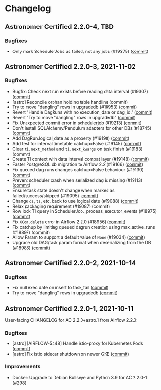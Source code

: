 # Changelog

Astronomer Certified 2.2.0-4, TBD
----------------------------------------

### Bugfixes

- Only mark SchedulerJobs as failed, not any jobs (#19375) ([commit](https://github.com/astronomer/airflow/commit/39ef7280940a39aa9a98ecf48422d0f876f12747))

Astronomer Certified 2.2.0-3, 2021-11-02
----------------------------------------

### Bugfixes

- Bugfix: Check next run exists before reading data interval (#19307) ([commit](https://github.com/astronomer/airflow/commit/c6dea7c7bb911c6863fee1a3a6fe21c9f5106eb2))
- [astro] Reconcile orphan holding table handling ([commit](https://github.com/astronomer/airflow/commit/3b6b0da59983bbdd68686f7dd172ee951b0d66e5))
- Try to move "dangling" rows in upgradedb (#18953) ([commit](https://github.com/astronomer/airflow/commit/e0584063d2cd4a8a93e7d83df620f4c6b6dc1adc))
- Revert "Handle DagRuns with no execution_date or dag_id." ([commit](https://github.com/astronomer/airflow/commit/2b0bc063f03b2378d7db52aa8717ab0bbe06e89c))
- Revert "Try to move "dangling" rows in upgradedb" ([commit](https://github.com/astronomer/airflow/commit/be7a722131cd0d25a434019f1acd5815acde5b2e))
- Fix Unexpected commit error in schedulerjob (#19213) ([commit](https://github.com/astronomer/airflow/commit/ec8dfba198a82644c54888dc9caf1c19a6930567))
- Don't install SQLAlchemy/Pendulum adapters for other DBs (#18745) ([commit](https://github.com/astronomer/airflow/commit/eb03da87599edfbd0b1fb615ab6df5811f9401f2))
- Add DagRun.logical_date as a property (#19198) ([commit](https://github.com/astronomer/airflow/commit/97314d3985f217be2501e7de8a8de9dc1a2a760b))
- Add test for interval timetable catchup=False (#19145) ([commit](https://github.com/astronomer/airflow/commit/a67c83866b6c0ce566ccb4ff61dae6e1b4b7ffe4))
- Clear ``ti.next_method`` and ``ti.next_kwargs`` on task finish (#19183) ([commit](https://github.com/astronomer/airflow/commit/a056d2957f98e3f7794dad50ecc7a96162c139c3))
- Create TI context with data interval compat layer (#19148) ([commit](https://github.com/astronomer/airflow/commit/c94f5faf358d6aa0f45121365ccbf2be767e6558))
- Faster PostgreSQL db migration to Airflow 2.2 (#19166) ([commit](https://github.com/astronomer/airflow/commit/68697ec7a5a9cd3983908ed2911d5cec773b7911))
- Fix queued dag runs changes catchup=False behaviour (#19130) ([commit](https://github.com/astronomer/airflow/commit/e6e6f3f49f18dd1f15e3f0ff88269f0de626b713))
- Prevent scheduler crash when serialized dag is missing (#19113) ([commit](https://github.com/astronomer/airflow/commit/78316ce18dec7d954c16e385c25113bde317640e))
- Ensure task state doesn't change when marked as failed/success/skipped (#19095) ([commit](https://github.com/astronomer/airflow/commit/2c569f4d45af5c7540004fa90ce17a48bb5cc18f))
- Change `ds`, `ts`, etc. back to use logical date (#19088) ([commit](https://github.com/astronomer/airflow/commit/d039c15147f427d1d1c6aff0e348147a9703e184))
- Relax packaging requirement (#19087) ([commit](https://github.com/astronomer/airflow/commit/f97b2ac38479c907a665bf674fa33845e6bbecd9))
- Row lock TI query in SchedulerJob._process_executor_events (#18975) ([commit](https://github.com/astronomer/airflow/commit/b7811c2165117dfde0bf9262de4e7ced827781db))
- Fix ``XCom.delete`` error in Airflow 2.2.0 (#18956) ([commit](https://github.com/astronomer/airflow/commit/0e8daeee355cf71b48eef0f68e15d4bef0fca79a))
- Fix catchup by limiting queued dagrun creation using max_active_runs (#18897) ([commit](https://github.com/astronomer/airflow/commit/e3fed9b272eef530b04a59261c75b8e03906a20c))
- Allow Param to support a default value of ``None`` (#19034) ([commit](https://github.com/astronomer/airflow/commit/bba4659faaf9ff667db97c9263bf4924406e7e50))
- Upgrade old DAG/task param format when deserializing from the DB (#18986) ([commit](https://github.com/astronomer/airflow/commit/5164f510456213026ce54cfb83a3c6b5911a8460))

Astronomer Certified 2.2.0-2, 2021-10-14
----------------------------------------

### Bugfixes

- Fix null exec date on insert to task_fail ([commit](https://github.com/astronomer/airflow/commit/c4a5eaa65))
- Try to move "dangling" rows in upgradedb ([commit](https://github.com/astronomer/airflow/commit/56bdc223a))

Astronomer Certified 2.2.0-1, 2021-10-11
----------------------------------------

User-facing CHANGELOG for AC 2.2.0+astro.1 from Airflow 2.2.0:

### Bugfixes

- [astro] [AIRFLOW-5448] Handle istio-proxy for Kubernetes Pods ([commit](https://github.com/astronomer/airflow/commit/8648bf2ff7b11def3122af5f60b81168fcb8a8a2))
- [astro] Fix istio sidecar shutdown on newer GKE ([commit](https://github.com/astronomer/airflow/commit/84ae13c73))

### Improvements

- Docker: Upgrade to Debian Bullseye and Python 3.9 for AC 2.2.0-1 (#298)

